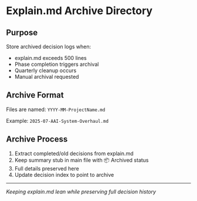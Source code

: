 # Explain.md Archive Directory

## Purpose
Store archived decision logs when:
- explain.md exceeds 500 lines
- Phase completion triggers archival
- Quarterly cleanup occurs
- Manual archival requested

## Archive Format
Files are named: `YYYY-MM-ProjectName.md`

Example: `2025-07-AAI-System-Overhaul.md`

## Archive Process
1. Extract completed/old decisions from explain.md
2. Keep summary stub in main file with 📦 Archived status
3. Full details preserved here
4. Update decision index to point to archive

---
*Keeping explain.md lean while preserving full decision history*